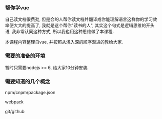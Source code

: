 ### 帮你学vue

自己读文档很费劲, 但是会的人帮你读文档并翻译成你能理解语言这样你的学习效率便大大的提高了, 我就是这个帮你"读书的人", 其实这个句式是逻辑思维的开头语, 我非常认同这种方式, 所以我也用这种思维做了本课程.

本课程内容整理自vue, 并按照从浅入深的顺序渐进的教给大家.

### 需要的准备的环境

暂时只需要nodejs &gt;= 6, 给大家10分钟安装.



### 需要知道的几个概念

npm/cnpm/package.json



webpack



git/github







